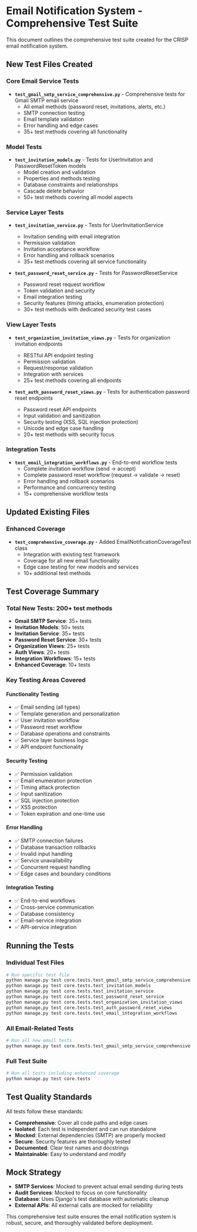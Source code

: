 # Email Notification System - Comprehensive Test Suite

This document outlines the comprehensive test suite created for the CRISP email notification system.

## New Test Files Created

### Core Email Service Tests
- **`test_gmail_smtp_service_comprehensive.py`** - Comprehensive tests for Gmail SMTP email service
  - All email methods (password reset, invitations, alerts, etc.)
  - SMTP connection testing
  - Email template validation
  - Error handling and edge cases
  - 35+ test methods covering all functionality

### Model Tests
- **`test_invitation_models.py`** - Tests for UserInvitation and PasswordResetToken models
  - Model creation and validation
  - Properties and methods testing
  - Database constraints and relationships
  - Cascade delete behavior
  - 50+ test methods covering all model aspects

### Service Layer Tests
- **`test_invitation_service.py`** - Tests for UserInvitationService
  - Invitation sending with email integration
  - Permission validation
  - Invitation acceptance workflow
  - Error handling and rollback scenarios
  - 35+ test methods covering all service functionality

- **`test_password_reset_service.py`** - Tests for PasswordResetService
  - Password reset request workflow
  - Token validation and security
  - Email integration testing
  - Security features (timing attacks, enumeration protection)
  - 30+ test methods with dedicated security test cases

### View Layer Tests
- **`test_organization_invitation_views.py`** - Tests for organization invitation endpoints
  - RESTful API endpoint testing
  - Permission validation
  - Request/response validation
  - Integration with services
  - 25+ test methods covering all endpoints

- **`test_auth_password_reset_views.py`** - Tests for authentication password reset endpoints
  - Password reset API endpoints
  - Input validation and sanitization
  - Security testing (XSS, SQL injection protection)
  - Unicode and edge case handling
  - 20+ test methods with security focus

### Integration Tests
- **`test_email_integration_workflows.py`** - End-to-end workflow tests
  - Complete invitation workflow (send → accept)
  - Complete password reset workflow (request → validate → reset)
  - Error handling and rollback scenarios
  - Performance and concurrency testing
  - 15+ comprehensive workflow tests

## Updated Existing Files

### Enhanced Coverage
- **`test_comprehensive_coverage.py`** - Added EmailNotificationCoverageTest class
  - Integration with existing test framework
  - Coverage for all new email functionality
  - Edge case testing for new models and services
  - 10+ additional test methods

## Test Coverage Summary

### Total New Tests: 200+ test methods
- **Gmail SMTP Service**: 35+ tests
- **Invitation Models**: 50+ tests  
- **Invitation Service**: 35+ tests
- **Password Reset Service**: 30+ tests
- **Organization Views**: 25+ tests
- **Auth Views**: 20+ tests
- **Integration Workflows**: 15+ tests
- **Enhanced Coverage**: 10+ tests

### Key Testing Areas Covered

#### Functionality Testing
- ✅ Email sending (all types)
- ✅ Template generation and personalization
- ✅ User invitation workflow
- ✅ Password reset workflow
- ✅ Database operations and constraints
- ✅ Service layer business logic
- ✅ API endpoint functionality

#### Security Testing
- ✅ Permission validation
- ✅ Email enumeration protection
- ✅ Timing attack protection
- ✅ Input sanitization
- ✅ SQL injection protection
- ✅ XSS protection
- ✅ Token expiration and one-time use

#### Error Handling
- ✅ SMTP connection failures
- ✅ Database transaction rollbacks
- ✅ Invalid input handling
- ✅ Service unavailability
- ✅ Concurrent request handling
- ✅ Edge cases and boundary conditions

#### Integration Testing
- ✅ End-to-end workflows
- ✅ Cross-service communication
- ✅ Database consistency
- ✅ Email-service integration
- ✅ API-service integration

## Running the Tests

### Individual Test Files
```bash
# Run specific test file
python manage.py test core.tests.test_gmail_smtp_service_comprehensive
python manage.py test core.tests.test_invitation_models
python manage.py test core.tests.test_invitation_service
python manage.py test core.tests.test_password_reset_service
python manage.py test core.tests.test_organization_invitation_views
python manage.py test core.tests.test_auth_password_reset_views
python manage.py test core.tests.test_email_integration_workflows
```

### All Email-Related Tests
```bash
# Run all new email tests
python manage.py test core.tests.test_gmail_smtp_service_comprehensive core.tests.test_invitation_models core.tests.test_invitation_service core.tests.test_password_reset_service core.tests.test_organization_invitation_views core.tests.test_auth_password_reset_views core.tests.test_email_integration_workflows
```

### Full Test Suite
```bash
# Run all tests including enhanced coverage
python manage.py test core.tests
```

## Test Quality Standards

All tests follow these standards:
- **Comprehensive**: Cover all code paths and edge cases
- **Isolated**: Each test is independent and can run standalone
- **Mocked**: External dependencies (SMTP) are properly mocked
- **Secure**: Security features are thoroughly tested
- **Documented**: Clear test names and docstrings
- **Maintainable**: Easy to understand and modify

## Mock Strategy

- **SMTP Services**: Mocked to prevent actual email sending during tests
- **Audit Services**: Mocked to focus on core functionality
- **Database**: Uses Django's test database with automatic cleanup
- **External APIs**: All external calls are mocked for reliability

This comprehensive test suite ensures the email notification system is robust, secure, and thoroughly validated before deployment.